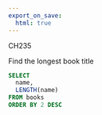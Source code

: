 ```yaml
---
export_on_save:
  html: true
---
```


CH235

Find the longest book title

```sql
SELECT
  name,
  LENGTH(name)
FROM books
ORDER BY 2 DESC

```